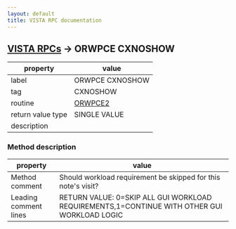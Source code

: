 ```yaml
---
layout: default
title: VISTA RPC documentation
---
```




## [VISTA RPCs](TableOfContent.md) &#8594; ORWPCE CXNOSHOW 

 property | value 
--- | --- 
 label | ORWPCE CXNOSHOW
 tag | CXNOSHOW
 routine | [ORWPCE2](http://code.osehra.org/dox/Routine_ORWPCE2_source.html)
 return value type | SINGLE VALUE
 description | 


### Method description

 property | value 
--- | --- 
 Method comment | Should workload requirement be skipped for this note's visit?
 Leading comment lines | RETURN VALUE:  0=SKIP ALL GUI WORKLOAD REQUIREMENTS,1=CONTINUE WITH OTHER GUI WORKLOAD LOGIC